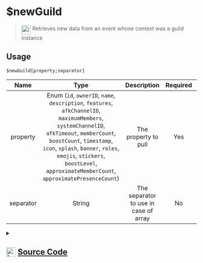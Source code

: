# $newGuild
> <img align="top" src="https://upload.wikimedia.org/wikipedia/commons/thumb/e/e4/Infobox_info_icon.svg/160px-Infobox_info_icon.svg.png?20150409153300" alt="image" width="25" height="auto"> Retrieves new data from an event whose context was a guild instance
## Usage
```
$newGuild[property;separator]
```
| Name | Type | Description | Required | Spread
| :---: | :---: | :---: | :---: | :---: |
property | Enum (`id`, `ownerID`, `name`, `description`, `features`, `afkChannelID`, `maximumMembers`, `systemChannelID`, `afkTimeout`, `memberCount`, `boostCount`, `timestamp`, `icon`, `splash`, `banner`, `roles`, `emojis`, `stickers`, `boostLevel`, `approximateMemberCount`, `approximatePresenceCount`) | The property to pull | Yes | No
separator | String | The separator to use in case of array | No | No
<details>
<summary>
    
## <img align="top" src="https://cdn4.iconfinder.com/data/icons/iconsimple-logotypes/512/github-512.png" alt="image" width="25" height="auto">  [Source Code](https://github.com/tryforge/ForgeScript-V2/blob/main/src/native/newGuild.ts)
    
</summary>
    
```ts
import { GuildProperties, GuildProperty } from "../properties/guild"
import { ArgType, NativeFunction, Return } from "../structures"

export default new NativeFunction({
    name: "$newGuild",
    version: "1.0.0",
    description: "Retrieves new data from an event whose context was a guild instance",
    brackets: true,
    unwrap: true,
    args: [
        {
            name: "property",
            description: "The property to pull",
            rest: false,
            type: ArgType.Enum,
            enum: GuildProperty,
            required: true,
        },
        {
            name: "separator",
            description: "The separator to use in case of array",
            rest: false,
            type: ArgType.String,
        },
    ],
    execute(ctx, [prop, sep]) {
        return Return.success(GuildProperties[prop](ctx.states?.guild?.new, sep))
    },
})

```
    
</details>
